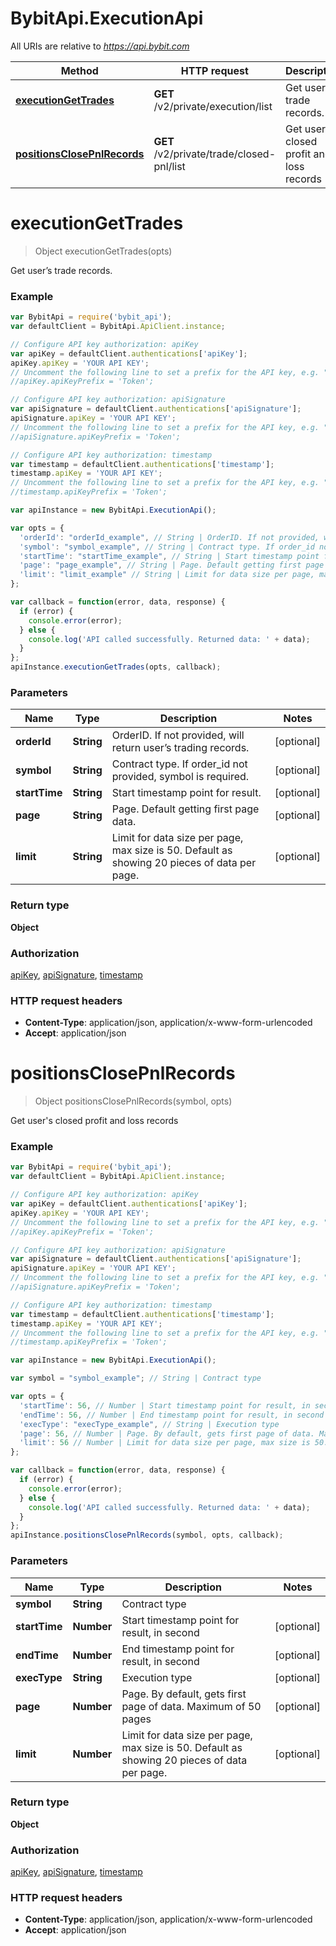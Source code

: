 # BybitApi.ExecutionApi

All URIs are relative to *https://api.bybit.com*

Method | HTTP request | Description
------------- | ------------- | -------------
[**executionGetTrades**](docs/ExecutionApi.md#executionGetTrades) | **GET** /v2/private/execution/list | Get user’s trade records.
[**positionsClosePnlRecords**](docs/ExecutionApi.md#positionsClosePnlRecords) | **GET** /v2/private/trade/closed-pnl/list | Get user&#39;s closed profit and loss records


<a name="executionGetTrades"></a>
# **executionGetTrades**
> Object executionGetTrades(opts)

Get user’s trade records.

### Example
```javascript
var BybitApi = require('bybit_api');
var defaultClient = BybitApi.ApiClient.instance;

// Configure API key authorization: apiKey
var apiKey = defaultClient.authentications['apiKey'];
apiKey.apiKey = 'YOUR API KEY';
// Uncomment the following line to set a prefix for the API key, e.g. "Token" (defaults to null)
//apiKey.apiKeyPrefix = 'Token';

// Configure API key authorization: apiSignature
var apiSignature = defaultClient.authentications['apiSignature'];
apiSignature.apiKey = 'YOUR API KEY';
// Uncomment the following line to set a prefix for the API key, e.g. "Token" (defaults to null)
//apiSignature.apiKeyPrefix = 'Token';

// Configure API key authorization: timestamp
var timestamp = defaultClient.authentications['timestamp'];
timestamp.apiKey = 'YOUR API KEY';
// Uncomment the following line to set a prefix for the API key, e.g. "Token" (defaults to null)
//timestamp.apiKeyPrefix = 'Token';

var apiInstance = new BybitApi.ExecutionApi();

var opts = { 
  'orderId': "orderId_example", // String | OrderID. If not provided, will return user’s trading records.
  'symbol': "symbol_example", // String | Contract type. If order_id not provided, symbol is required.
  'startTime': "startTime_example", // String | Start timestamp point for result.
  'page': "page_example", // String | Page. Default getting first page data.
  'limit': "limit_example" // String | Limit for data size per page, max size is 50. Default as showing 20 pieces of data per page.
};

var callback = function(error, data, response) {
  if (error) {
    console.error(error);
  } else {
    console.log('API called successfully. Returned data: ' + data);
  }
};
apiInstance.executionGetTrades(opts, callback);
```

### Parameters

Name | Type | Description  | Notes
------------- | ------------- | ------------- | -------------
 **orderId** | **String**| OrderID. If not provided, will return user’s trading records. | [optional] 
 **symbol** | **String**| Contract type. If order_id not provided, symbol is required. | [optional] 
 **startTime** | **String**| Start timestamp point for result. | [optional] 
 **page** | **String**| Page. Default getting first page data. | [optional] 
 **limit** | **String**| Limit for data size per page, max size is 50. Default as showing 20 pieces of data per page. | [optional] 

### Return type

**Object**

### Authorization

[apiKey](README.md#apiKey), [apiSignature](README.md#apiSignature), [timestamp](README.md#timestamp)

### HTTP request headers

 - **Content-Type**: application/json, application/x-www-form-urlencoded
 - **Accept**: application/json

<a name="positionsClosePnlRecords"></a>
# **positionsClosePnlRecords**
> Object positionsClosePnlRecords(symbol, opts)

Get user&#39;s closed profit and loss records

### Example
```javascript
var BybitApi = require('bybit_api');
var defaultClient = BybitApi.ApiClient.instance;

// Configure API key authorization: apiKey
var apiKey = defaultClient.authentications['apiKey'];
apiKey.apiKey = 'YOUR API KEY';
// Uncomment the following line to set a prefix for the API key, e.g. "Token" (defaults to null)
//apiKey.apiKeyPrefix = 'Token';

// Configure API key authorization: apiSignature
var apiSignature = defaultClient.authentications['apiSignature'];
apiSignature.apiKey = 'YOUR API KEY';
// Uncomment the following line to set a prefix for the API key, e.g. "Token" (defaults to null)
//apiSignature.apiKeyPrefix = 'Token';

// Configure API key authorization: timestamp
var timestamp = defaultClient.authentications['timestamp'];
timestamp.apiKey = 'YOUR API KEY';
// Uncomment the following line to set a prefix for the API key, e.g. "Token" (defaults to null)
//timestamp.apiKeyPrefix = 'Token';

var apiInstance = new BybitApi.ExecutionApi();

var symbol = "symbol_example"; // String | Contract type

var opts = { 
  'startTime': 56, // Number | Start timestamp point for result, in second
  'endTime': 56, // Number | End timestamp point for result, in second
  'execType': "execType_example", // String | Execution type
  'page': 56, // Number | Page. By default, gets first page of data. Maximum of 50 pages
  'limit': 56 // Number | Limit for data size per page, max size is 50. Default as showing 20 pieces of data per page.
};

var callback = function(error, data, response) {
  if (error) {
    console.error(error);
  } else {
    console.log('API called successfully. Returned data: ' + data);
  }
};
apiInstance.positionsClosePnlRecords(symbol, opts, callback);
```

### Parameters

Name | Type | Description  | Notes
------------- | ------------- | ------------- | -------------
 **symbol** | **String**| Contract type | 
 **startTime** | **Number**| Start timestamp point for result, in second | [optional] 
 **endTime** | **Number**| End timestamp point for result, in second | [optional] 
 **execType** | **String**| Execution type | [optional] 
 **page** | **Number**| Page. By default, gets first page of data. Maximum of 50 pages | [optional] 
 **limit** | **Number**| Limit for data size per page, max size is 50. Default as showing 20 pieces of data per page. | [optional] 

### Return type

**Object**

### Authorization

[apiKey](README.md#apiKey), [apiSignature](README.md#apiSignature), [timestamp](README.md#timestamp)

### HTTP request headers

 - **Content-Type**: application/json, application/x-www-form-urlencoded
 - **Accept**: application/json

